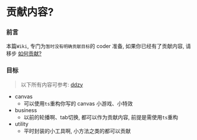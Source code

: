 # 贡献内容?

### 前言

本篇`Wiki`, 专门为`暂时没有明确贡献目标`的 coder 准备, 如果你已经有了贡献内容, 请移步 [如何贡献?](https://github.com/ddzy/ts-utility-plugins/wiki/%E5%A6%82%E4%BD%95%E8%B4%A1%E7%8C%AE%3F)

### 目标

> 以下所有内容可参考: [ddzy](https://github.com/ddzy/ts-utility-plugins/tree/master/src/ddzy)

* canvas
  * 可以使用`ts`重构你写的 canvas 小游戏、小特效
* business
  * 以前的轮播啊、tab切换, 都可以作为贡献内容, 前提是需使用`ts`重构
* utility
  * 平时封装的小工具啊, 小方法之类的都可以贡献

